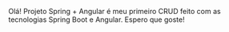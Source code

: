 Olá!
Projeto Spring + Angular é meu primeiro CRUD feito com as tecnologias Spring Boot e Angular.
Espero que goste!
